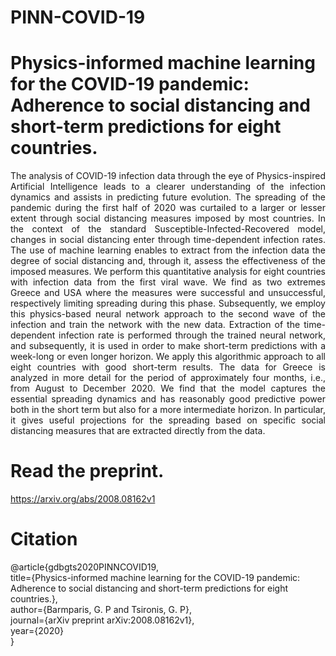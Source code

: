 # PINN-COVID-19

# Physics-informed machine learning for the COVID-19 pandemic: Adherence to social distancing and short-term predictions for eight countries.

<p style='text-align: justify;'>The analysis of COVID-19 infection data through the eye of Physics-inspired Artificial Intelligence leads to a clearer understanding of the infection dynamics and assists in predicting future evolution. The spreading of the pandemic during the first half of 2020 was curtailed to a larger or lesser extent through social distancing measures imposed by most countries. In the context of the standard Susceptible-Infected-Recovered model, changes in social distancing enter through time-dependent infection rates. The use of machine learning enables to extract from the infection data the degree of social distancing and, through it, assess the effectiveness of the imposed measures. We perform this quantitative analysis for eight countries with infection data from the first viral wave. We find as two extremes Greece and USA where the measures were successful and unsuccessful, respectively limiting spreading during this phase. Subsequently, we employ this physics-based neural network approach to the second wave of the infection and train the network with the new data. Extraction of the time-dependent infection rate is performed through the trained neural network, and subsequently, it is used in order to make short-term predictions with a week-long or even longer horizon. We apply this algorithmic approach to all eight countries with good short-term results. The data for Greece is analyzed in more detail for the period of approximately four months, i.e., from August to December 2020. We find that the model captures the essential spreading dynamics and has reasonably good predictive power both in the short term but also for a more intermediate horizon. In particular, it gives useful projections for the spreading based on specific social distancing measures that are extracted directly from the data.</p>

# Read the preprint.

https://arxiv.org/abs/2008.08162v1

# Citation

@article{gdbgts2020PINNCOVID19,<br/>
  title={Physics-informed machine learning for the COVID-19 pandemic: Adherence to social distancing and short-term predictions for eight countries.},<br/>
  author={Barmparis, G. P and Tsironis, G. P},<br/>
  journal={arXiv preprint arXiv:2008.08162v1},<br/>
  year={2020}<br/>
}
